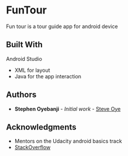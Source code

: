 # FunTour

Fun tour is a tour guide app for android device

## Built With

Android Studio 
* XML for layout
* Java for the app interaction

## Authors

* **Stephen Oyebanji** - *Initial work* - [Steve Oye](https://github.com/SteveOye)

## Acknowledgments

* Mentors on the Udacity android basics track
* [StackOverflow](https://https://stackoverflow.com)
